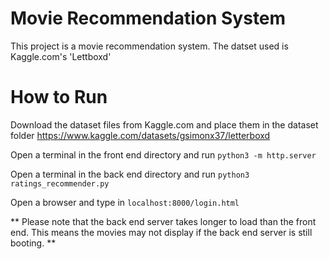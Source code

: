 # Movie Recommendation System
This project is a movie recommendation system. The datset used is Kaggle.com's 'Lettboxd'

# How to Run
Download the dataset files from Kaggle.com and place them in the dataset folder
    https://www.kaggle.com/datasets/gsimonx37/letterboxd

Open a terminal in the front end directory and run 
    `python3 -m http.server`
    
Open a terminal in the back end directory and run 
    `python3 ratings_recommender.py`

Open a browser and type in 
    `localhost:8000/login.html`

 ** Please note that the back end server takes longer to load than the front end. This means the movies may not display if the back end server is still booting. **